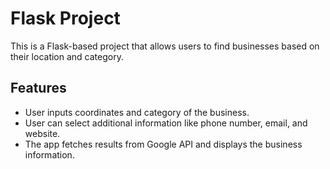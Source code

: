 # Flask Project

This is a Flask-based project that allows users to find businesses based on their location and category.

## Features
- User inputs coordinates and category of the business.
- User can select additional information like phone number, email, and website.
- The app fetches results from Google API and displays the business information.

